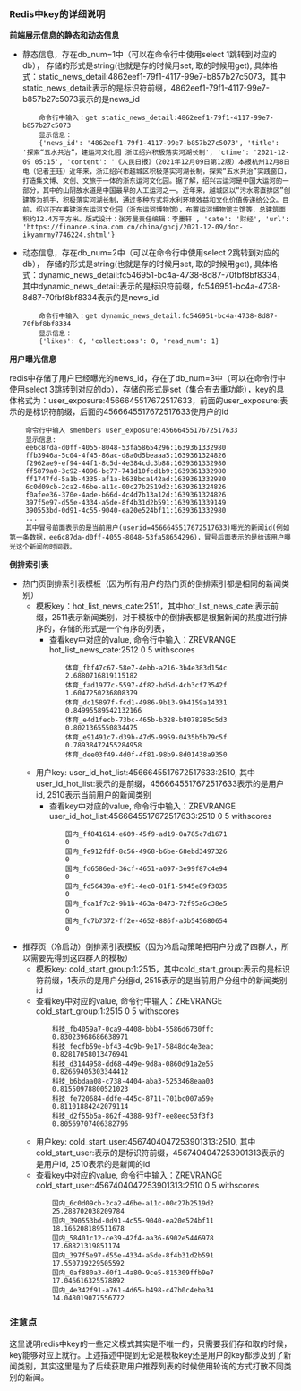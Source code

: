 ### Redis中key的详细说明

**前端展示信息的静态和动态信息**

- 静态信息，存在db_num=1中（可以在命令行中使用select 1跳转到对应的db）， 存储的形式是string(也就是存的时候用set, 取的时候用get), 具体格式：static_news_detail:4862eef1-79f1-4117-99e7-b857b27c5073，其中static_news_detail:表示的是标识符前缀，4862eef1-79f1-4117-99e7-b857b27c5073表示的是news_id
    ```shell
        命令行中输入：get static_news_detail:4862eef1-79f1-4117-99e7-b857b27c5073
        显示信息：
        {'news_id': '4862eef1-79f1-4117-99e7-b857b27c5073', 'title': '探索“五水共治”，建运河文化园 浙江绍兴积极落实河湖长制', 'ctime': '2021-12-09 05:15', 'content': '《人民日报》（2021年12月09日第12版）本报杭州12月8日电（记者王珏）近年来，浙江绍兴市越城区积极落实河湖长制，探索“五水共治”实践窗口，打造集文博、文创、文旅于一体的浙东运河文化园。据了解，绍兴古运河是中国大运河的一部分，其中的山阴故水道是中国最早的人工运河之一。近年来，越城区以“污水零直排区”创建等为抓手，积极落实河湖长制，通过多种方式将水利环境效益和文化价值传递给公众。目前，绍兴正在筹建浙东运河文化园（浙东运河博物馆），布置运河博物馆主馆等，总建筑面积约12.4万平方米。版式设计：张芳曼责任编辑：李墨轩', 'cate': '财经', 'url': 'https://finance.sina.com.cn/china/gncj/2021-12-09/doc-ikyamrmy7746224.shtml'}
    ```
- 动态信息，存在db_num=2中（可以在命令行中使用select 2跳转到对应的db）， 存储的形式是string(也就是存的时候用set, 取的时候用get), 具体格式：dynamic_news_detail:fc546951-bc4a-4738-8d87-70fbf8bf8334，其中dynamic_news_detail:表示的是标识符前缀，fc546951-bc4a-4738-8d87-70fbf8bf8334表示的是news_id
    ```shell
        命令行中输入：get dynamic_news_detail:fc546951-bc4a-4738-8d87-70fbf8bf8334 
        显示信息：
        {'likes': 0, 'collections': 0, 'read_num': 1}
    ```


**用户曝光信息**

redis中存储了用户已经曝光的news_id，存在了db_num=3中（可以在命令行中使用select 3跳转到对应的db），存储的形式是set（集合有去重功能），key的具体格式为：user_exposure:4566645517672517633，前面的user_exposure:表示的是标识符前缀，后面的4566645517672517633使用户的id
```shell
    命令行中输入 smembers user_exposure:4566645517672517633
    显示信息:
    ee6c87da-d0ff-4055-8048-53fa58654296:1639361332980
    ffb3946a-5c04-4f45-86ac-d8a0d5beaaa5:1639361324826
    f2962ae9-ef94-44f1-8c5d-4e384cdc3b88:1639361332980
    ff5879a0-3c92-4096-bc77-741d10fcd1b9:1639361332980
    ff1747fd-5a1b-4335-af1a-b638bca142ad:1639361332980
    6c0d09cb-2ca2-46be-a11c-00c27b2519d2:1639361324826
    f0afee36-370e-4ade-b66d-4c4d7b13a12d:1639361324826
    397f5e97-d55e-4334-a5de-8f4b31d2b591:1639361339149
    390553bd-0d91-4c55-9040-ea20e524bf11:1639361332980
    ...
    其中冒号前面表示的是当前用户(userid=4566645517672517633)曝光的新闻id(例如第一条数据，ee6c87da-d0ff-4055-8048-53fa58654296)，冒号后面表示的是给该用户曝光这个新闻的时间戳。
```

**倒排索引表**


- 热门页倒排索引表模板（因为所有用户的热门页的倒排索引都是相同的新闻类别）
    - 模板key：hot_list_news_cate:2511，其中hot_list_news_cate:表示前缀，2511表示新闻类别，对于模板中的倒排表都是根据新闻的热度进行排序的，存储的形式是一个有序的列表，
      - 查看key中对应的value, 命令行中输入：ZREVRANGE hot_list_news_cate:2512 0 5 withscores
        ```shell
            体育_fbf47c67-58e7-4ebb-a216-3b4e383d154c
            2.6880716819115182
            体育_fad1977c-5597-4f82-bd5d-4cb3cf73542f
            1.6047250236808379
            体育_dc15897f-fcd1-4986-9b13-9b4159a14331
            0.84995589542132166
            体育_e4d1fecb-73bc-465b-b328-b8078285c5d3
            0.8021365550834475
            体育_e91491c7-d39b-47d5-9959-0435b5b79c5f
            0.78938472455284958
            体育_dee03f49-4d0f-4f81-98b9-8d01438a9350
        ``` 
    - 用户key: user_id_hot_list:4566645517672517633:2510, 其中user_id_hot_list:表示的是前缀，4566645517672517633表示的是用户id, 2510表示当前用户的新闻类别
      - 查看key中对应的value, 命令行中输入：ZREVRANGE user_id_hot_list:4566645517672517633:2510 0 5 withscores
        ```shell
            国内_ff841614-e609-45f9-ad19-0a785c7d1671
            0
            国内_fe912fdf-8c56-4968-b6be-68ebd3497326
            0
            国内_fd6586ed-36cf-4651-a097-3e99f87c4e94
            0
            国内_fd56439a-e9f1-4ec0-81f1-5945e89f3035
            0
            国内_fca1f7c2-9b1b-463a-8473-72f95a6c38e5
            0
            国内_fc7b7372-ff2e-4652-886f-a3b545680654
            0
        ```
- 推荐页（冷启动）倒排索引表模板（因为冷启动策略把用户分成了四群人，所以需要先得到这四群人的模板）
  - 模板key: cold_start_group:1:2515，其中cold_start_group:表示的是标识符前缀，1表示的是用户分组id, 2515表示的是当前用户分组中的新闻类别id
  - 查看key中对应的value, 命令行中输入：ZREVRANGE cold_start_group:1:2515 0 5 withscores
    ```shell
        科技_fb4059a7-0ca9-4408-bbb4-5586d6730ffc
        0.83023968686638971
        科技_fecfb59e-bf43-4c9b-9e17-5848dc4e3eac
        0.82817058013476941
        科技_d3144958-dd68-449e-9d8a-0860d91a2e55
        0.82669405303344412
        科技_b6bdaa08-c738-4404-aba3-5253468eaa03
        0.81550978800521023
        科技_fe720684-ddfe-445c-8711-701bc007a59e
        0.81101884242079114
        科技_d2f55b5a-862f-4388-93f7-ee8eec53f3f3
        0.80569707406382796
    ```
  - 用户key: cold_start_user:4567404047253901313:2510, 其中cold_start_user:表示的是标识符前缀，4567404047253901313表示的是用户id, 2510表示的是新闻的id
  - 查看key中对应的value, 命令行中输入：ZREVRANGE cold_start_user:4567404047253901313:2510 0 5 withscores
    ```shell
        国内_6c0d09cb-2ca2-46be-a11c-00c27b2519d2
        25.288702038209784
        国内_390553bd-0d91-4c55-9040-ea20e524bf11
        18.166208189511678
        国内_58401c12-ce39-42f4-aa36-6902e5446978
        17.68821319851174
        国内_397f5e97-d55e-4334-a5de-8f4b31d2b591
        17.550739229505592
        国内_0af880a3-d0f1-4a80-9ce5-815309ffb9e7
        17.046616325578892
        国内_4e342f91-a761-4d65-b498-c47b0c4eba34
        14.048019077556772
    ```


### 注意点

这里说明redis中key的一些定义模式其实是不唯一的，只需要我们存和取的时候，key能够对应上就行。上述描述中提到无论是模板key还是用户的key都涉及到了新闻类别，其实这里是为了后续获取用户推荐列表的时候使用轮询的方式打散不同类别的新闻。
